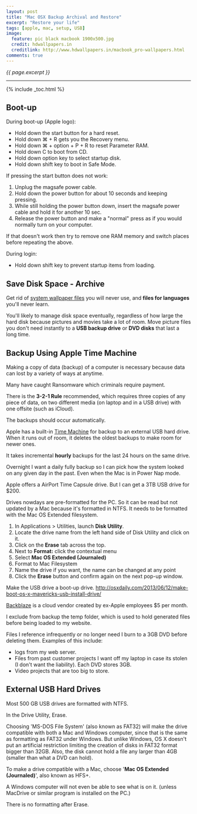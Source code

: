 ```yaml
---
layout: post
title: "Mac OSX Backup Archival and Restore"
excerpt: "Restore your life"
tags: [apple, mac, setup, USB]
image:
  feature: pic black macbook 1900x500.jpg
  credit: hdwallpapers.in
  creditlink: http://www.hdwallpapers.in/macbook_pro-wallpapers.html
comments: true
---
```

<i>{{ page.excerpt }}</i>
<hr />

{% include _toc.html %}

<a id="Bootupz"></a>

## Boot-up

During boot-up (Apple logo):

<ul>
<li> Hold down the start button for a hard reset.</li>
<li> Hold down &#8984; + R gets you the Recovery menu. </li>
<li> Hold down &#8984; + option + P + R to reset Parameter RAM.</li>

<li> Hold down C to boot from CD.</li>
<li> Hold down option key to select startup disk.</li>
<li> Hold down shift key to boot in Safe Mode.</li>
</ul>

If pressing the start button does not work:

<ol type="1">
<li> Unplug the magsafe power cable.</li>
<li> Hold down the power button for about 10 seconds and keeping pressing.</li>
<li> While still holding the power button down, insert the magsafe power cable 
and hold it for another 10 sec.</li>
<li> Release the power button and 
make a "normal" press as if you would normally turn on your computer.</li>
</ol>

If that doesn't work then try to remove one RAM memory and 
switch places before repeating the above.

During login:

<ul>
<li> Hold down shift key to prevent startup items from 
loading.</li>
</ul>



<a id="SaveDiskSpacez"></a>

## Save Disk Space - Archive

Get rid of <a href="#Wallpaperz">system wallpaper files</a> you will never use, and
<strong>files for languages</strong> you'll never learn.

You'll likely to manage disk space eventually, regardless of how large the hard disk
because pictures and movies take a lot of room.
Move picture files you don't need instantly to a <strong>USB backup drive</strong>
or <strong>DVD disks</strong> that last a long time.


<a id="Backupz"></a>

## Backup Using Apple Time Machine

Making a copy of data (backup) 
of a computer is necessary because data can lost by a variety of 
ways at anytime.

Many have caught Ransomware which criminals require payment.

There is the <strong>3-2-1 Rule</strong> recommended, 
which requires three copies of any piece of data, 
on two different media (on laptop and in a USB drive) 
with one offsite (such as iCloud).

The backups should occur automatically.

Apple has a built-in
<a target="_blank" href="http://support.apple.com/kb/ht1427">
Time Machine</a> for backup to an external USB hard drive.
When it runs out of room, it deletes the oldest backups to make room for newer ones. 

It takes incremental <strong>hourly</strong> backups for the last 24 hours on the same drive.

Overnight I want a daily fully backup so I can pick how the system looked on any given day in the past. Even when the Mac is in Power Nap mode.

Apple offers a
AirPort Time Capsule drive.
But I can get a 3TB USB drive for $200.

Drives nowdays are pre-formatted for the PC.
So it can be read but not updated by a Mac because it's formatted in NTFS.
It needs to be formatted with the Mac OS Extended filesystem. 

<ol>
<li> In Applications > Utilities, launch <strong>Disk Utility</strong>.
<li> Locate the drive name from the left hand side of Disk Utility and click on it.
<li> Click on the <strong>Erase</strong> tab across the top.
<li> Next to <strong>Format:</strong> click the contextual menu 
<li> Select <strong>Mac OS Extended (Journaled)</strong>
<li> Format to Mac Filesystem 
<li> Name the drive if you want, the name can be changed at any point
<li> Click the <strong>Erase</strong> button and confirm again on the next pop-up window.
</ol>

Make the USB drive a boot-up drive.
http://osxdaily.com/2013/06/12/make-boot-os-x-mavericks-usb-install-drive/

<a target="_blank" href="https://secure.backblaze.com/buy.htm">
Backblaze</a> is a cloud vendor created by ex-Apple employees
$5 per month.

I exclude from backup the temp folder, which is used to hold generated files 
before being loaded to my website.

Files I reference infrequently or no longer need I burn to a 3GB DVD before deleting them.
Examples of this include:

<ul>
<li> logs from my web server.</li>
<li> Files from past customer projects I want off my laptop in case its stolen (I don't want the liability).
Each DVD stores 3GB.</li>
<li> Video projects that are too big to store.</li>
</ul>




<a id="ExternalHDz"></a>

## External USB Hard Drives

Most 500 GB USB drives are formatted with NTFS.

In the Drive Utility, Erase.

Choosing 'MS-DOS File System' (also known as FAT32) will make the drive compatible with both a Mac and Windows computer, since that is the same as formatting as FAT32 under Windows.
But unlike Windows, OS X doesn't put an artificial restriction limiting the creation of disks in 
FAT32 format bigger than 32GB.
Also, the disk cannot hold a file any larger than 4GB (smaller than what a DVD can hold). 

To make a drive compatible with a Mac, choose '<strong>Mac OS Extended (Journaled)</strong>',
also known as HFS+.

A Windows computer will not even be able to see what is on it. 
(unless MacDrive 
or similar program is installed on the PC.)

There is no formatting after Erase.

